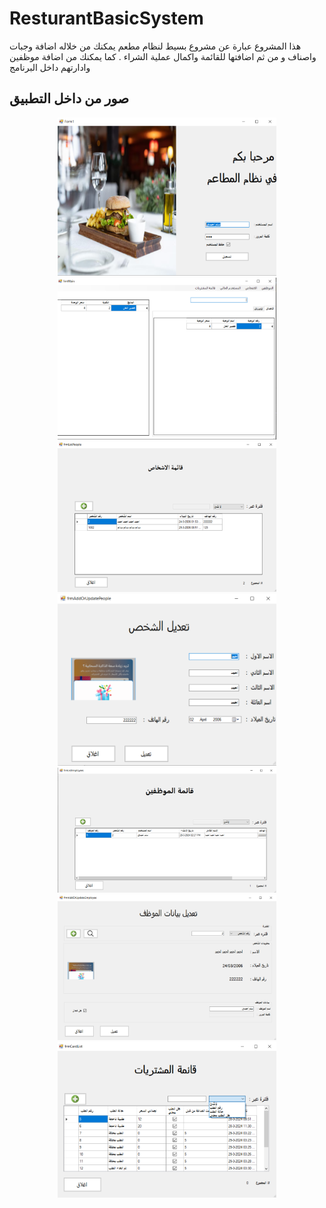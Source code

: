 # ResturantBasicSystem
هذا المشروع عبارة عن مشروع بسيط لنظام مطعم يمكنك من خلاله اضافة وجبات واصناف و من ثم اضافتها للقائمة  واكمال عملية الشراء . كما يمكنك من اضافة موظفين  وادارتهم  داخل البرنامج  

## صور من داخل التطبيق
<p align="center">
  <img src="https://github.com/Abdullah2100/ResturantBasicSystem/blob/main/appImages/image_1.png" width="350" title="hover text">
  <img src="https://github.com/Abdullah2100/ResturantBasicSystem/blob/main/appImages/image_2.png" width="350" title="hover text">
  <img src="https://github.com/Abdullah2100/ResturantBasicSystem/blob/main/appImages/image_3.png" width="350" title="hover text">
  <img src="https://github.com/Abdullah2100/ResturantBasicSystem/blob/main/appImages/image__4.png" width="350" title="hover text">
  <img src="https://github.com/Abdullah2100/ResturantBasicSystem/blob/main/appImages/image_5.png" width="350" title="hover text">
  <img src="https://github.com/Abdullah2100/ResturantBasicSystem/blob/main/appImages/image_6.png" width="350" title="hover text">
  <img src="https://github.com/Abdullah2100/ResturantBasicSystem/blob/main/appImages/image_7.png" width="350" title="hover text">
 </p>
